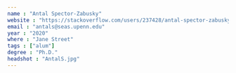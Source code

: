 ```yaml
---
name : "Antal Spector-Zabusky"
website : "https://stackoverflow.com/users/237428/antal-spector-zabusky"
email : "antals@seas.upenn.edu"
year : "2020"
where : "Jane Street"
tags : ["alum"]
degree : "Ph.D."
headshot : "AntalS.jpg"
---
```

